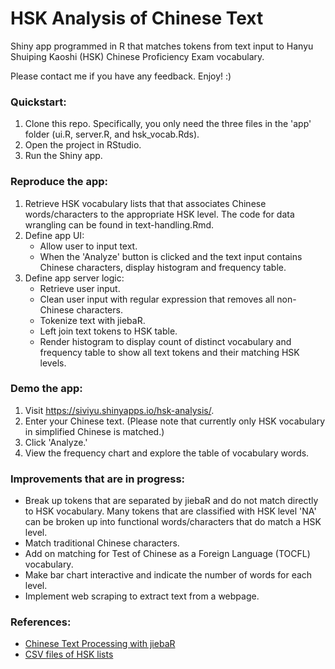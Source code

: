 # HSK Analysis of Chinese Text

Shiny app programmed in R that matches tokens from text input to Hanyu Shuiping Kaoshi (HSK) Chinese Proficiency Exam vocabulary.

Please contact me if you have any feedback. Enjoy! :)

### Quickstart:
1. Clone this repo. Specifically, you only need the three files in the 'app' folder (ui.R, server.R, and hsk_vocab.Rds).
2. Open the project in RStudio.
3. Run the Shiny app.

### Reproduce the app:
1. Retrieve HSK vocabulary lists that that associates Chinese words/characters to the appropriate HSK level. The code for data wrangling can be found in text-handling.Rmd.
2. Define app UI:
     - Allow user to input text. 
     - When the 'Analyze' button is clicked and the text input contains Chinese characters, display histogram and frequency table.
3. Define app server logic:
     - Retrieve user input.
     - Clean user input with regular expression that removes all non-Chinese characters.
     - Tokenize text with jiebaR.
     - Left join text tokens to HSK table.
     - Render histogram to display count of distinct vocabulary and frequency table to show all text tokens and their matching HSK levels.

### Demo the app:
1. Visit https://siviyu.shinyapps.io/hsk-analysis/.
2. Enter your Chinese text. (Please note that currently only HSK vocabulary in simplified Chinese is matched.)
3. Click 'Analyze.'
4. View the frequency chart and explore the table of vocabulary words.

### Improvements that are in progress:
- Break up tokens that are separated by jiebaR and do not match directly to HSK vocabulary. Many tokens that are classified with HSK level 'NA' can be broken up into functional words/characters that do match a HSK level.
- Match traditional Chinese characters.
- Add on matching for Test of Chinese as a Foreign Language (TOCFL) vocabulary.
- Make bar chart interactive and indicate the number of words for each level.
- Implement web scraping to extract text from a webpage.

### References:
- [Chinese Text Processing with jiebaR](https://alvinntnu.github.io/NTNU_ENC2036_LECTURES/chinese-text-processing.html)
- [CSV files of HSK lists](https://github.com/plaktos/hsk_csv)

